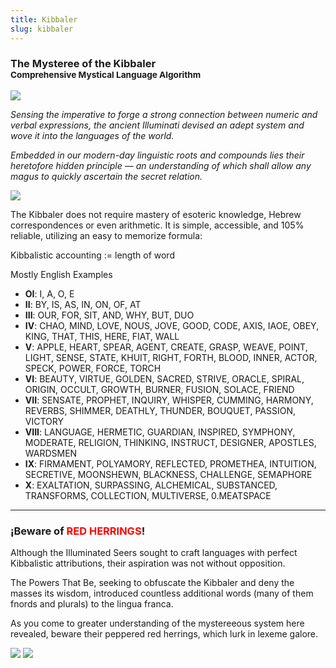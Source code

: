 ```yaml
---
title: Kibbaler
slug: kibbaler
---
```


<p class="center">
  <h3>The Mysteree of the Kibbaler
  <br><small>Comprehensive Mystical Language Algorithm</small></h3>
</p>
<img src="/image/line-t.png" class="nozoom">

*Sensing the imperative to forge a strong connection between numeric and verbal expressions, the ancient Illuminati devised an adept system and wove it into the languages of the world.*

*Embedded in our modern-day linguistic roots and compounds lies their heretofore hidden principle — an understanding of which shall allow any magus to quickly ascertain the secret relation.*

<img src="/image/line-b.png" class="nozoom">

The Kibbaler does not require mastery of esoteric knowledge, Hebrew correspondences or even arithmetic. It is simple, accessible, and 105% reliable, utilizing an easy to memorize formula:

<div class="well">Kibbalistic accounting := length of word</div>

Mostly English Examples


- **OI**: I, A, O, E
- **II**: BY, IS, AS, IN, ON, OF, AT
- **III**: OUR, FOR, SIT, AND, WHY, BUT, DUO
- **IV**: CHAO, MIND, LOVE, NOUS, JOVE, GOOD, CODE, AXIS, IAOE, OBEY, KING, THAT, THIS, HERE, FIAT, WALL
- **V**: APPLE, HEART, SPEAR, AGENT, CREATE, GRASP, WEAVE, POINT, LIGHT, SENSE, STATE, KHUIT, RIGHT, FORTH, BLOOD, INNER, ACTOR, SPECK, POWER, FORCE, TORCH
- **VI**: BEAUTY, VIRTUE, GOLDEN, SACRED, STRIVE, ORACLE, SPIRAL, ORIGIN, OCCULT, GROWTH, BURNER, FUSION, SOLACE, FRIEND
- **VII**: SENSATE, PROPHET, INQUIRY, WHISPER, CUMMING, HARMONY, REVERBS, SHIMMER, DEATHLY, THUNDER, BOUQUET, PASSION, VICTORY
- **VIII**: LANGUAGE, HERMETIC, GUARDIAN, INSPIRED, SYMPHONY, MODERATE, RELIGION, THINKING, INSTRUCT, DESIGNER, APOSTLES, WARDSMEN
- **IX**: FIRMAMENT, POLYAMORY, REFLECTED, PROMETHEA, INTUITION, SECRETIVE, MOONSHEWN, BLACKNESS, CHALLENGE, SEMAPHORE
- **X**: EXALTATION, SURPASSING, ALCHEMICAL, SUBSTANCED, TRANSFORMS, COLLECTION, MULTIVERSE, 0.MEATSPACE

<hr/>
<h3>¡Beware of <span style="color: red">RED HERRINGS</span>!</h3>

Although the <span class="scaps">Illuminated Seers</span> sought to craft languages with perfect Kibbalistic attributions, their aspiration was not without opposition.

<span class="scaps">The Powers That Be</span>, seeking to obfuscate the Kibbaler and deny the masses its wisdom, introduced countless additional words (many of them fnords and plurals) to the lingua franca.

As you come to greater understanding of the mystereeous system here revealed, beware their peppered red herrings, which lurk in lexeme galore.

<img src="/image/rabbit+quill.png" class="center nozoom">

<img src="/image/world.sm.png">
